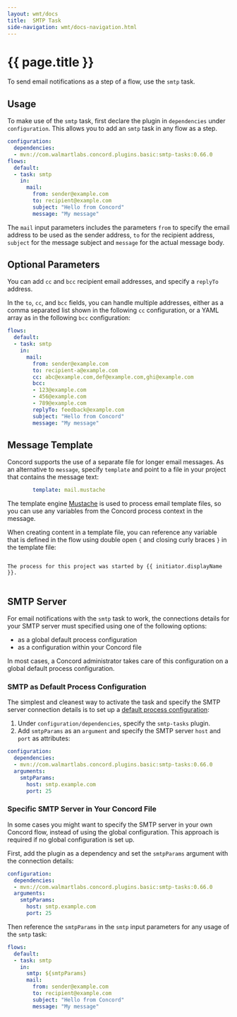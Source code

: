 ```yaml
---
layout: wmt/docs
title:  SMTP Task
side-navigation: wmt/docs-navigation.html
---
```


# {{ page.title }}

To send email notifications as a step of a flow, use the `smtp` task.

## Usage

To make use of the `smtp` task, first declare the plugin in `dependencies` under
`configuration`. This allows you to add an `smtp` task in any flow as a step.

```yaml
configuration:
  dependencies:
  - mvn://com.walmartlabs.concord.plugins.basic:smtp-tasks:0.66.0
flows:
  default:
  - task: smtp
    in:
      mail:
        from: sender@example.com
        to: recipient@example.com
        subject: "Hello from Concord"
        message: "My message"
```

The `mail` input parameters includes the parameters `from` to specify the email
address to be used as the sender address, `to` for the recipient address,
`subject` for the message subject and `message` for the actual message body.

## Optional Parameters

You can add `cc` and `bcc` recipient email addresses, and  specify 
a `replyTo` address.

In the `to`, `cc`, and `bcc` fields, you can handle multiple addresses, either as 
a comma separated list shown in the following `cc` configuration, or a YAML array 
as in the following `bcc` configuration:

```yaml
flows:
  default:
  - task: smtp
    in:
      mail:
        from: sender@example.com
        to: recipient-a@example.com
        cc: abc@example.com,def@example.com,ghi@example.com
        bcc:
        - 123@example.com
        - 456@example.com
        - 789@example.com
        replyTo: feedback@example.com
        subject: "Hello from Concord"
        message: "My message"
```

## Message Template

Concord supports the use of a separate file for longer email messages. As an
alternative to `message`, specify `template` and point to a file in your project
that contains the message text:

```yaml
        template: mail.mustache
```

The template engine [Mustache](https://mustache.github.io/) is used to process
email template files, so you can use any variables from the Concord process
context in the message.

When creating content in a template file, you can reference any variable that is
defined in the flow using double open `{` and closing curly braces `}` in the
template file:

<pre>
<code>
The process for this project was started by &#123;&#123; initiator.displayName  &#125;&#125;.
</code>
</pre>

## SMTP Server

For email notifications with the `smtp` task to work, the connections details
for your SMTP server must specified using one of the following options:

- as a global default process configuration
- as a configuration within your Concord file

In most cases, a Concord administrator takes care of this configuration on a
global default process configuration.

### SMTP as Default Process Configuration
 
The simplest and cleanest way to activate the task and specify the SMTP server
connection details is to set up a
[default process configuration](../getting-started/configuration.html#default-process-variable):

1. Under `configuration/dependencies`, specify the `smtp-tasks` plugin. 
2. Add `smtpParams` as an `argument` and specify the SMTP server `host` and 
`port` as attributes:

```yaml
configuration:
  dependencies:
  - mvn://com.walmartlabs.concord.plugins.basic:smtp-tasks:0.66.0
  arguments:
    smtpParams:
      host: smtp.example.com
      port: 25
```

### Specific SMTP Server in Your Concord File

In some cases you might want to specify the SMTP server in your own Concord
flow, instead of using the global configuration. This approach is required if no
global configuration is set up.

First, add the plugin as a dependency and set the `smtpParams` argument with the
connection details:

```yaml
configuration:
  dependencies:
  - mvn://com.walmartlabs.concord.plugins.basic:smtp-tasks:0.66.0
  arguments:
    smtpParams:
      host: smtp.example.com
      port: 25
```

Then reference the `smtpParams` in the `smtp` input parameters for any usage of
the `smtp` task:

```yaml
flows:
  default:
  - task: smtp
    in:
      smtp: ${smtpParams}
      mail:
        from: sender@example.com
        to: recipient@example.com
        subject: "Hello from Concord"
        message: "My message"
```

